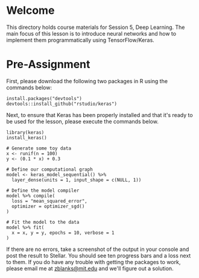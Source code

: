 
# Welcome 

This directory holds course materials for Session 5, Deep Learning. The main focus of this lesson is to introduce neural networks 
and how to implement them programmatically using TensorFlow/Keras. 

# Pre-Assignment

First, please download the following two packages in R using the commands below:

```{r}
install.packages("devtools")
devtools::install_github("rstudio/keras")
```

Next, to ensure that Keras has been properly installed and that it's ready to be used for the lesson, 
please execute the commands below.

```{r}
library(keras)
install_keras()

# Generate some toy data 
x <- runif(n = 100)
y <- (0.1 * x) + 0.3

# Define our computational graph
model <- keras_model_sequential() %>% 
  layer_dense(units = 1, input_shape = c(NULL, 1))

# Define the model compiler
model %>% compile(
  loss = "mean_squared_error",
  optimizer = optimizer_sgd()
)

# Fit the model to the data
model %>% fit(
  x = x, y = y, epochs = 10, verbose = 1
)
```

If there are no errors, take a screenshot of the output in your console and post the result to Stellar. 
You should see ten progress bars and a loss next to them. If you do have any trouble with getting 
the packages to work, please email me at zblanks@mit.edu and we'll figure out a solution.
